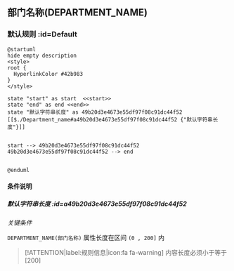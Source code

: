 ## 部门名称(DEPARTMENT_NAME) <!-- {docsify-ignore-all} -->

   

### 默认规则 :id=Default

```plantuml
@startuml
hide empty description
<style>
root {
  HyperlinkColor #42b983
}
</style>

state "start" as start  <<start>>
state "end" as end <<end>>
state "默认字符串长度" as 49b20d3e4673e55df97f08c91dc44f52 [[$./Department_name#a49b20d3e4673e55df97f08c91dc44f52 {"默认字符串长度"}]]


start --> 49b20d3e4673e55df97f08c91dc44f52 
49b20d3e4673e55df97f08c91dc44f52 --> end 


@enduml
```

#### 条件说明

##### 默认字符串长度 :id=a49b20d3e4673e55df97f08c91dc44f52


*关键条件*


`DEPARTMENT_NAME(部门名称)` 属性长度在区间 `(0 , 200]` 内

> [!ATTENTION|label:规则信息|icon:fa fa-warning]
> 内容长度必须小于等于[200]







